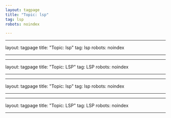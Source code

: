 ```yaml
---
layout: tagpage
title: "Topic: lsp"
tag: lsp
robots: noindex

---
```

---
layout: tagpage
title: "Topic: lsp"
tag: lsp
robots: noindex

---
---
layout: tagpage
title: "Topic: LSP"
tag: LSP
robots: noindex

---
---
layout: tagpage
title: "Topic: lsp"
tag: lsp
robots: noindex

---
---
layout: tagpage
title: "Topic: LSP"
tag: LSP
robots: noindex

---
